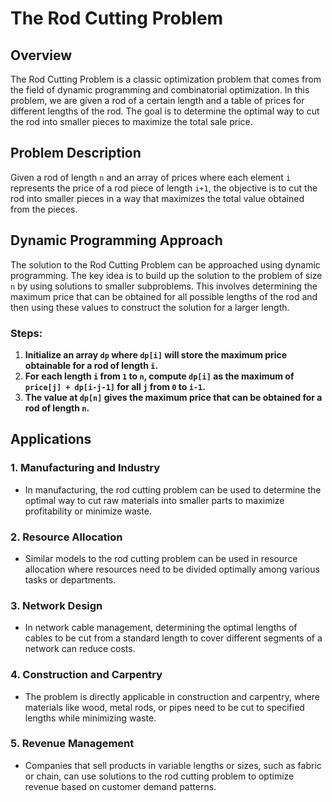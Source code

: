 # The Rod Cutting Problem

## Overview

The Rod Cutting Problem is a classic optimization problem that comes from the field of dynamic programming and
combinatorial optimization. In this problem, we are given a rod of a certain length and a table of prices for different
lengths of the rod. The goal is to determine the optimal way to cut the rod into smaller pieces to maximize the total
sale price.

## Problem Description

Given a rod of length `n` and an array of prices where each element `i` represents the price of a rod piece of
length `i+1`, the objective is to cut the rod into smaller pieces in a way that maximizes the total value obtained from
the pieces.

## Dynamic Programming Approach

The solution to the Rod Cutting Problem can be approached using dynamic programming. The key idea is to build up the
solution to the problem of size `n` by using solutions to smaller subproblems. This involves determining the maximum
price that can be obtained for all possible lengths of the rod and then using these values to construct the solution for
a larger length.

### Steps:

1. **Initialize an array `dp` where `dp[i]` will store the maximum price obtainable for a rod of length `i`.**
2. **For each length `i` from `1` to `n`, compute `dp[i]` as the maximum of `price[j] + dp[i-j-1]` for all `j` from `0`
   to `i-1`.**
3. **The value at `dp[n]` gives the maximum price that can be obtained for a rod of length `n`.**

## Applications

### 1. Manufacturing and Industry

- In manufacturing, the rod cutting problem can be used to determine the optimal way to cut raw materials into smaller
  parts to maximize profitability or minimize waste.

### 2. Resource Allocation

- Similar models to the rod cutting problem can be used in resource allocation where resources need to be divided
  optimally among various tasks or departments.

### 3. Network Design

- In network cable management, determining the optimal lengths of cables to be cut from a standard length to cover
  different segments of a network can reduce costs.

### 4. Construction and Carpentry

- The problem is directly applicable in construction and carpentry, where materials like wood, metal rods, or pipes need
  to be cut to specified lengths while minimizing waste.

### 5. Revenue Management

- Companies that sell products in variable lengths or sizes, such as fabric or chain, can use solutions to the rod
  cutting problem to optimize revenue based on customer demand patterns.
